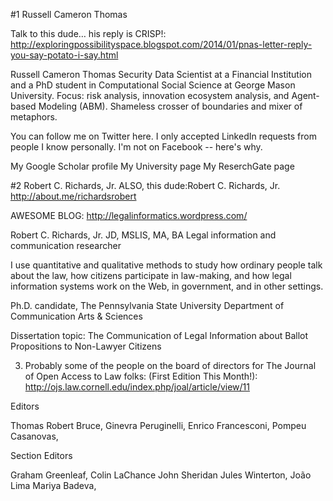 
#1 Russell Cameron Thomas

Talk to this dude… his reply is CRISP!: http://exploringpossibilityspace.blogspot.com/2014/01/pnas-letter-reply-you-say-potato-i-say.html

Russell Cameron Thomas
Security Data Scientist at a Financial Institution and a PhD student in Computational Social Science at George Mason University. Focus: risk analysis, innovation ecosystem analysis, and Agent-based Modeling (ABM). Shameless crosser of boundaries and mixer of metaphors.

You can follow me on Twitter here. I only accepted LinkedIn requests from people I know personally. I'm not on Facebook -- here's why.

My Google Scholar profile
My University page
My ReserchGate page

#2 Robert C. Richards, Jr.
ALSO, this dude:Robert C. Richards, Jr.
http://about.me/richardsrobert

AWESOME BLOG: http://legalinformatics.wordpress.com/

Robert C. Richards, Jr.
JD, MSLIS, MA, BA
Legal information and communication researcher

I use quantitative and qualitative methods to study how ordinary people talk about the law, how citizens participate in law-making, and how legal information systems work on the Web, in government, and in other settings.

Ph.D. candidate, The Pennsylvania State University Department of Communication Arts & Sciences

Dissertation topic: The Communication of Legal Information about Ballot Propositions to Non-Lawyer Citizens

3. Probably some of the people on the board of directors for The Journal of Open Access to Law folks: (First Edition This Month!):
http://ojs.law.cornell.edu/index.php/joal/article/view/11

Editors

Thomas Robert Bruce,
Ginevra Peruginelli,
Enrico Francesconi,
Pompeu Casanovas,

Section Editors

Graham Greenleaf,
Colin LaChance
John Sheridan
Jules Winterton,
João Lima
Mariya Badeva,
